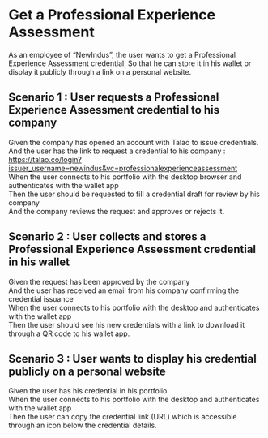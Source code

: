 # Get a Professional Experience Assessment

As an employee of “NewIndus”, the user wants to get a Professional Experience Assessment credential. So that he can store it in his wallet or display it publicly through a link on a personal website.


## Scenario 1 : User requests a Professional Experience Assessment credential to his company
Given the company has opened an account with Talao to issue credentials.  
And the user has the link to request a credential to his company :  https://talao.co/login?issuer_username=newindus&vc=professionalexperienceassessment  
When the user connects to his portfolio with the desktop browser and authenticates with the wallet app  
Then the user should be requested to fill a credential draft for review by his company  
And the company reviews the request and approves or rejects it. 


## Scenario 2 : User collects and stores a  Professional Experience Assessment credential in his wallet
Given the request has been approved by the company  
And the user has received an email from his company confirming the credential issuance  
When the user connects to his portfolio with the desktop and authenticates with the wallet app  
Then the user should see his new credentials with a link to download it through a QR code to his wallet app.


## Scenario 3 : User wants to display his credential publicly on a personal website
Given the user has his credential in his portfolio  
When the user connects to his portfolio with the desktop and authenticates with the wallet app  
Then the user can copy the credential link (URL) which is accessible through an icon below the credential details.

